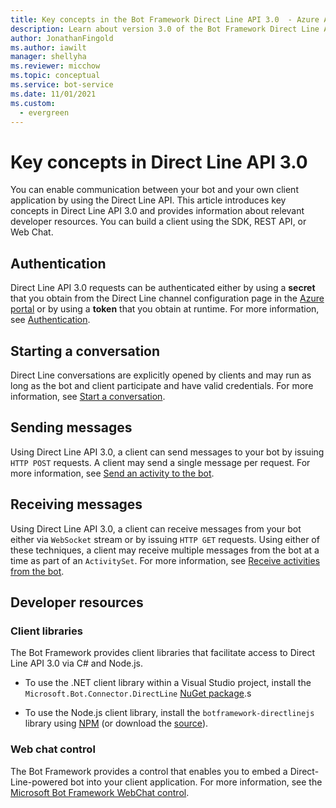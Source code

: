 ```yaml
---
title: Key concepts in the Bot Framework Direct Line API 3.0  - Azure AI Bot Service
description: Learn about version 3.0 of the Bot Framework Direct Line API. View information on authentication, starting conversations, messages, and developer resources.
author: JonathanFingold
ms.author: iawilt
manager: shellyha
ms.reviewer: micchow
ms.topic: conceptual
ms.service: bot-service
ms.date: 11/01/2021
ms.custom:
  - evergreen
---
```


# Key concepts in Direct Line API 3.0

You can enable communication between your bot and your own client application by using the Direct Line API. This article introduces key concepts in Direct Line API 3.0 and provides information about relevant developer resources. You can build a client using the SDK, REST API, or Web Chat.

## Authentication

Direct Line API 3.0 requests can be authenticated either by using a **secret** that you obtain from the Direct Line channel configuration page in the [Azure portal](https://portal.azure.com) or by using a **token** that you obtain at runtime. For more information, see [Authentication](bot-framework-rest-direct-line-3-0-authentication.md).

## Starting a conversation

Direct Line conversations are explicitly opened by clients and may run as long as the bot and client participate and have valid credentials. For more information, see [Start a conversation](bot-framework-rest-direct-line-3-0-start-conversation.md).

## Sending messages

Using Direct Line API 3.0, a client can send messages to your bot by issuing `HTTP POST` requests. A client may send a single message per request. For more information, see [Send an activity to the bot](bot-framework-rest-direct-line-3-0-send-activity.md).

## Receiving messages

Using Direct Line API 3.0, a client can receive messages from your bot either via `WebSocket` stream or by issuing `HTTP GET` requests. Using either of these techniques, a client may receive multiple messages from the bot at a time as part of an `ActivitySet`. For more information, see [Receive activities from the bot](bot-framework-rest-direct-line-3-0-receive-activities.md).

## Developer resources

### Client libraries

The Bot Framework provides client libraries that facilitate access to Direct Line API 3.0 via C# and Node.js.

- To use the .NET client library within a Visual Studio project, install the `Microsoft.Bot.Connector.DirectLine` [NuGet package](https://www.nuget.org/packages/Microsoft.Bot.Connector.DirectLine).s

- To use the Node.js client library, install the `botframework-directlinejs` library using [NPM](https://www.npmjs.com/package/botframework-directlinejs) (or download the [source](https://github.com/Microsoft/BotFramework-DirectLineJS)).

### Web chat control

The Bot Framework provides a control that enables you to embed a Direct-Line-powered bot into your client application. For more information, see the [Microsoft Bot Framework WebChat control](https://github.com/Microsoft/BotFramework-WebChat).
